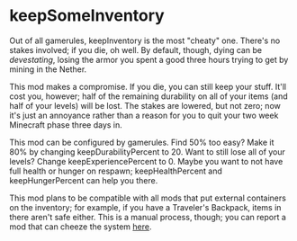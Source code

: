 # keepSomeInventory

Out of all gamerules, keepInventory is the most "cheaty" one. There's no stakes involved; if you die, oh well. By default, though, dying can be *devestating*, losing the armor you spent a good three hours trying to get by mining in the Nether.

This mod makes a compromise. If you die, you can still keep your stuff. It'll cost you, however; half of the remaining durability on all of your items (and half of your levels) will be lost. The stakes are lowered, but not zero; now it's just an annoyance rather than a reason for you to quit your two week Minecraft phase three days in.

This mod can be configured by gamerules. Find 50% too easy? Make it 80% by changing keepDurabilityPercent to 20. Want to still lose all of your levels? Change keepExperiencePercent to 0. Maybe you want to not have full health or hunger on respawn; keepHealthPercent and keepHungerPercent can help you there.

This mod plans to be compatible with all mods that put external containers on the inventory; for example, if you have a Traveler's Backpack, items in there aren't safe either. This is a manual process, though; you can report a mod that can cheeze the system [here](https://github.com/thepwrtank18/keepsomeinventory/issues).
